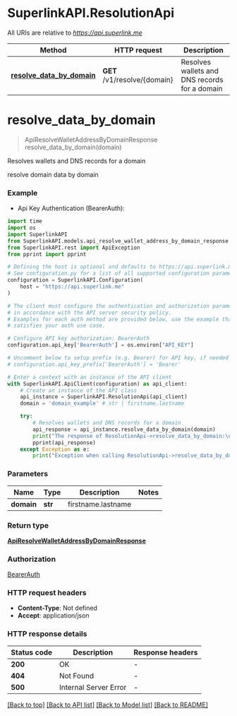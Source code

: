 # SuperlinkAPI.ResolutionApi

All URIs are relative to *https://api.superlink.me*

Method | HTTP request | Description
------------- | ------------- | -------------
[**resolve_data_by_domain**](ResolutionApi.md#resolve_data_by_domain) | **GET** /v1/resolve/{domain} | Resolves wallets and DNS records for a domain


# **resolve_data_by_domain**
> ApiResolveWalletAddressByDomainResponse resolve_data_by_domain(domain)

Resolves wallets and DNS records for a domain

resolve domain data by domain

### Example

* Api Key Authentication (BearerAuth):
```python
import time
import os
import SuperlinkAPI
from SuperlinkAPI.models.api_resolve_wallet_address_by_domain_response import ApiResolveWalletAddressByDomainResponse
from SuperlinkAPI.rest import ApiException
from pprint import pprint

# Defining the host is optional and defaults to https://api.superlink.me
# See configuration.py for a list of all supported configuration parameters.
configuration = SuperlinkAPI.Configuration(
    host = "https://api.superlink.me"
)

# The client must configure the authentication and authorization parameters
# in accordance with the API server security policy.
# Examples for each auth method are provided below, use the example that
# satisfies your auth use case.

# Configure API key authorization: BearerAuth
configuration.api_key['BearerAuth'] = os.environ["API_KEY"]

# Uncomment below to setup prefix (e.g. Bearer) for API key, if needed
# configuration.api_key_prefix['BearerAuth'] = 'Bearer'

# Enter a context with an instance of the API client
with SuperlinkAPI.ApiClient(configuration) as api_client:
    # Create an instance of the API class
    api_instance = SuperlinkAPI.ResolutionApi(api_client)
    domain = 'domain_example' # str | firstname.lastname

    try:
        # Resolves wallets and DNS records for a domain
        api_response = api_instance.resolve_data_by_domain(domain)
        print("The response of ResolutionApi->resolve_data_by_domain:\n")
        pprint(api_response)
    except Exception as e:
        print("Exception when calling ResolutionApi->resolve_data_by_domain: %s\n" % e)
```


### Parameters

Name | Type | Description  | Notes
------------- | ------------- | ------------- | -------------
 **domain** | **str**| firstname.lastname | 

### Return type

[**ApiResolveWalletAddressByDomainResponse**](ApiResolveWalletAddressByDomainResponse.md)

### Authorization

[BearerAuth](../README.md#BearerAuth)

### HTTP request headers

 - **Content-Type**: Not defined
 - **Accept**: application/json

### HTTP response details
| Status code | Description | Response headers |
|-------------|-------------|------------------|
**200** | OK |  -  |
**404** | Not Found |  -  |
**500** | Internal Server Error |  -  |

[[Back to top]](#) [[Back to API list]](../README.md#documentation-for-api-endpoints) [[Back to Model list]](../README.md#documentation-for-models) [[Back to README]](../README.md)

